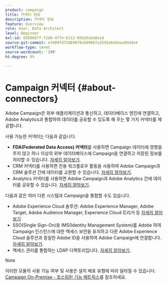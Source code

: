 ```yaml
---
product: campaign
title: 커넥터 정보
description: 커넥터 정보
feature: Overview
role: User, Data Architect
level: Beginner
exl-id: 05080d7f-f2d6-4ffe-b112-05b26a3a8a1d
source-git-commit: efd09fd71069878a5096bfa3592e6ebbaa9dd4e4
workflow-type: tm+mt
source-wordcount: '199'
ht-degree: 9%

---
```


# Campaign 커넥터 {#about-connectors}

Adobe Campaign은 외부 애플리케이션과 통신하고, 데이터베이스 엔진에 연결하고, Adobe Analytics과 통합하여 데이터를 공유할 수 있도록 해 주는 몇 가지 커넥터를 제공합니다.

사용 가능한 커넥터는 다음과 같습니다.

* **FDA(Federated Data Access) 커넥터**&#x200B;를 사용하면 Campaign 데이터에 영향을 주지 않고 하나 이상의 외부 데이터베이스에 Campaign을 연결하고 저장된 정보를 처리할 수 있습니다. [자세히 알아보기](../../installation/using/about-fda.md).
* CRM 커넥터를 사용하면 전용 워크플로우 활동을 사용하여 Adobe Campaign과 CRM 솔루션 간에 데이터를 교환할 수 있습니다. [자세히 알아보기](../../platform/using/crm-connectors.md).
* Analytics 커넥터를 사용하면 Adobe Campaign과 Adobe Analytics 간에 데이터를 공유할 수 있습니다. [자세히 알아보기](../../integrations/using/gs-aa.md).

다음과 같은 여러 다른 시스템과 Campaign을 통합할 수도 있습니다.

* Adobe Experience Cloud 솔루션: Adobe Experience Manager, Adobe Target, Adobe Audience Manager, Experience Cloud 트리거 등 [자세히 알아보기](../../integrations/using/about-campaign-integrations.md)
* SSO(Single Sign-On)용 IMS(Identity Management System)를 Adobe 하여 Campaign 인스턴스에 대한 액세스 보안을 유지하고 다른 Adobe Experience Cloud 솔루션과 동일한 Adobe ID을 사용하여 Adobe Campaign에 연결합니다. [자세히 알아보기](../../integrations/using/about-adobe-id.md).
* 액세스 관리를 통합하는 LDAP 디렉토리입니다. [자세히 알아보기](../../installation/using/connecting-through-ldap.md).

>[!NOTE]
>
>이러한 모듈의 사용 가능 여부 및 사용은 설치 배포 유형에 따라 달라질 수 있습니다. [Campaign On-Premise - 호스팅된 기능 매트릭스](../../installation/using/capability-matrix.md)를 참조하세요.
